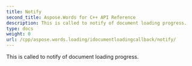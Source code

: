 ```yaml
---
title: Notify
second_title: Aspose.Words for C++ API Reference
description: This is called to notify of document loading progress. 
type: docs
weight: 0
url: /cpp/aspose.words.loading/idocumentloadingcallback/notify/
---
```


This is called to notify of document loading progress. 

